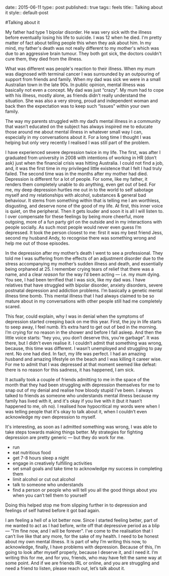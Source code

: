 date:: 2015-06-11
type:: post
published:: true
tags:: feels
title:: Talking about it
style:: default-post

#Talking about it

My father had type 1 bipolar disorder. He was very sick with the illness before eventually losing his life to suicide. I was 12 when he died. I'm pretty matter of fact about telling people this when they ask about him. In my mind, my father's death was not really different to my mother's which was due to an aggressive brain tumour. They both got sick, the doctors couldn't cure them, they died from the illness.

What was different was people's reaction to their illness. When my mum was diagnosed with terminal cancer I was surrounded by an outpouring of support from friends and family. When my dad was sick we were in a small Australian town in the late 90s. In public opinion, mental illness was basically not even a concept. My dad was just “crazy". My mum had to cope with his illness, mostly alone, as friends didn't really understand the situation. She was also a very strong, proud and independent woman and back then the expectation was to keep such “issues" within your own family.

The way my parents struggled with my dad’s mental illness in a community that wasn’t educated on the subject has always inspired me to educate those around me about mental illness in whatever small way I can, especially in my conversations about it. For a long time I thought I was helping but only very recently I realised I was still part of the problem. 

I have experienced severe depression twice in my life. The first, was after I graduated from university in 2008 with intentions of working in HR (don’t ask) just when the financial crisis was hitting Australia. I could not find a job, and, it was the first time in my privileged little existence that I felt I had truly failed. The second time was in the months after my mother had died. Depression is different for a lot of people. For some, like my father, it renders them completely unable to do anything, even get out of bed. For me, my deep depression hurtles me out in to the world to self sabotage myself and my relationships with alcohol, substances & general bad behaviour. It stems from something within that is telling me I am worthless, disgusting, and deserve none of the good of my life. At first, this inner voice is quiet, on the peripheral. Then it gets louder and soon it is all I will listen to. I over compensate for these feelings by being more cheerful, more outgoing, more of a fun party girl on the outside and in my interactions with people socially. As such most people would never even guess I’m depressed. It took the person closest to me: first it was my best friend Jess, second my husband Andy, to recognise there was something wrong and help me out of those episodes.

In the depression after my mother’s death I went to see a professional. They told me I was suffering from the effects of an adjustment disorder due to the stress accompanying my mother’s sudden illness and death, and essentially being orphaned at 25. I remember crying tears of relief that there was a name, and a clear *reason* for the way I’d been acting — i.e. my mum dying. You see, I had been terrified that I was sick, like my dad was. I have relatives that have struggled with bipolar disorder, anxiety disorders, severe postnatal depression and addiction problems. I’m basically a genetic mental illness time bomb. This mental illness that I had always claimed to be so mature about in my conversations with other people still had me completely scared.

This fear, could explain, why I was in denial when the symptoms of depression started creeping back on me this year. First, the joy in life starts to seep away, I feel numb. It’s extra hard to get out of bed in the morning. I’m crying for no reason in the shower and before I fall asleep. And then the little voice starts: “hey you, you don’t deserve this, you’re garbage”. It was there, but I didn’t even realise it. I couldn’t admit that something was wrong, because, this time was different. I wasn’t unemployed and struggling to pay rent. No one had died. In fact, my life was perfect. I had an amazing husband and amazing lifestyle on the beach and I was killing it career wise. For me to admit that I was depressed at that moment seemed like defeat: there is no reason for this sadness, it has happened, I am sick.

It actually took a couple of friends admitting to me in the space of the month that they had been struggling with depression themselves for me to snap out of my denial and realise how bloody stupid I’ve been. I always talked to friends as someone who understands mental illness because my family has lived with it, and it's okay if you live with it (but it hasn’t happened to me, oh no). I realised how hypocritical my words were when I was telling people that it's okay to talk about it, when I couldn’t even acknowledge my own depression to myself.

It's interesting, as soon as I admitted something was wrong, I was able to take steps towards making things better. My strategies for fighting depression are pretty generic — but they do work for me.
* run
* eat nutritious food
* get 7-8 hours sleep a night
* engage in creatively fulfilling activities
* set small goals and take time to acknowledge my success in completing them
* limit alcohol or cut out alcohol
* talk to someone who understands 
* find a person or people who will tell you all the good things about you when you can’t tell them to yourself

Doing this helped stop me from slipping further in to depression and feelings of self hatred before it got bad again.

I am feeling a hell of a lot better now. Since I started feeling better, part of me wanted to act as I had before, write off that depressive period as a blip — "I’m fine now, and I will be forever". I’ve come to the realisation that I can’t live like that any more, for the sake of my health. I need to be honest about my own mental illness. It is part of why I’m writing this now, to acknowledge, finally, I have problems with depression. Because of this, I’m going to look after myself properly, because I deserve it, and I need it. I’m writing this for me, and for you, friends, who may have felt the same way at some point. And if we are friends IRL or online, and you are struggling and need a friend to listen, please reach out, let’s talk about it.


 